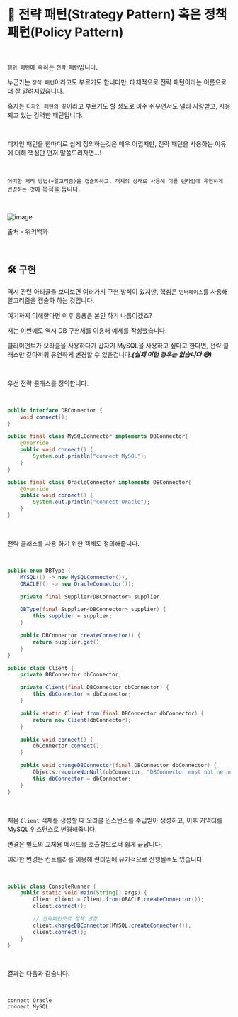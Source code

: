 # 📜 전략 패턴(Strategy Pattern) 혹은 정책 패턴(Policy Pattern)

<br />

`행위 패턴`에 속하는 `전략 패턴`입니다. 

누군가는 `정책 패턴`이라고도 부르기도 합니다만, 대체적으로 전략 패턴이라는 이름으로 더 잘 알려져있습니다.

혹자는 `디자인 패턴의 꽃`이라고 부르기도 할 정도로 아주 쉬우면서도 널리 사랑받고, 사용되고 있는 강력한 패턴입니다.

<br >

디자인 패턴을 한마디로 쉽게 정의하는것은 매우 어렵지만, 전략 패턴을 사용하는 이유에 대해 핵심만 먼저 말씀드리자면...!

<br />

`어떠한 처리 방법(=알고리즘)을 캡슐화하고, 객체의 상태로 사용해 이를 런타임에 유연하게 변경하는 것`에 목적을 둡니다.

<br />

![image](https://user-images.githubusercontent.com/71188307/133035797-e53b96bc-6e7f-454d-a524-7d56eee9b724.png)

출처 - 위키백과

<br />

## 🛠 구현

역시 관련 아티클을 보다보면 여러가지 구현 방식이 있지만, 핵심은 `인터페이스`를 사용해 알고리즘을 캡슐화 하는 것입니다.

여기까지 이해한다면 이후 응용은 본인 하기 나름이겠죠?

저는 이번에도 역시 DB 구현체를 이용해 예제를 작성했습니다.

클라이언트가 오라클을 사용하다가 갑자기 MySQL을 사용하고 싶다고 한다면, 전략 클래스만 갈아끼워 유연하게 변경할 수 있을겁니다.***(실제 이런 경우는 없습니다 😅)***

<br />

우선 전략 클래스를 정의합니다.

<br />

```java
public interface DBConnector {
    void connect();
}

public final class MySQLConnector implements DBConnector{
    @Override
    public void connect() {
        System.out.println("connect MySQL");
    }
}

public final class OracleConnector implements DBConnector{
    @Override
    public void connect() {
        System.out.println("connect Oracle");
    }
}
```

<br />

전략 클래스를 사용 하기 위한 객체도 정의해줍니다.

<br />

```java
public enum DBType {
    MYSQL(() -> new MySQLConnector()),
    ORACLE(() -> new OracleConnector());

    private final Supplier<DBConnector> supplier;

    DBType(final Supplier<DBConnector> supplier) {
        this.supplier = supplier;
    }

    public DBConnector createConnector() {
        return supplier.get();
    }
}

public class Client {
    private DBConnector dbConnector;

    private Client(final DBConnector dbConnector) {
        this.dbConnector = dbConnector;
    }

    public static Client from(final DBConnector dbConnector) {
        return new Client(dbConnector);
    }

    public void connect() {
        dbConnector.connect();
    }

    public void changeDBConnector(final DBConnector dbConnector) {
        Objects.requireNonNull(dbConnector, "DBConnector must not ne null !");
        this.dbConnector = dbConnector;
    }
}
```

<br />

처음 `Client` 객체를 생성할 때 오라클 인스턴스를 주입받아 생성하고, 이후 커넥터를 MySQL 인스턴스로 변경해줍니다.

변경은 별도의 교체용 메서드를 호출함으로써 쉽게 끝납니다.

이러한 변경은 컨트롤러를 이용해 런타임에 유기적으로 진행될수도 있습니다.

<br />

```java
public class ConsoleRunner {
    public static void main(String[] args) {
        Client client = Client.from(ORACLE.createConnector());
        client.connect();

        // 전략패턴으로 정책 변경
        client.changeDBConnector(MYSQL.createConnector());
        client.connect();
    }
}
```

<br />

결과는 다음과 같습니다.

<br />

```shell
connect Oracle
connect MySQL
```

<br />